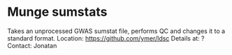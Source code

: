 # Munge sumstats
Takes an unprocessed GWAS sumstat file, performs QC and changes it to a standard format.
Location: https://github.com/ymer/ldsc
Details at: ?
Contact: Jonatan

